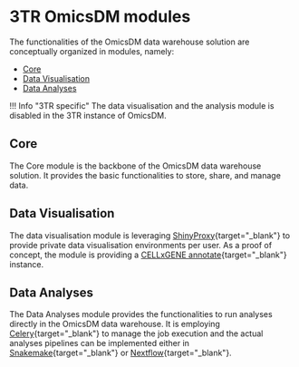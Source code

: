 # 3TR OmicsDM modules

The functionalities of the OmicsDM data warehouse solution are conceptually organized in modules,
namely:

- [Core](#core)
- [Data Visualisation](#data-visualisation)
- [Data Analyses](#data-analyses)

!!! Info "3TR specific"
    The data visualisation and the analysis module is disabled in the 3TR instance of OmicsDM.

## Core

The Core module is the backbone of the OmicsDM data warehouse solution.
It provides the basic functionalities to store, share, and manage data.

## Data Visualisation

The data visualisation module is leveraging [ShinyProxy](https://www.shinyproxy.io){target="_blank"} 
to provide private data visualisation environments per user.
As a proof of concept, the module is providing a 
[CELLxGENE annotate](https://github.com/chanzuckerberg/cellxgene){target="_blank"} instance.

## Data Analyses

The Data Analyses module provides the functionalities to run analyses directly in the OmicsDM data warehouse.
It is employing [Celery](https://docs.celeryq.dev/en/stable/index.html){target="_blank"} to manage the job execution 
and the actual analyses pipelines can be implemented
either in [Snakemake](https://snakemake.readthedocs.io/en/stable/index.html){target="_blank"} 
or [Nextflow](https://www.nextflow.io/docs/latest/index.html){target="_blank"}.